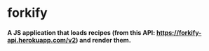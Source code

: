 # forkify

#### A JS application that loads recipes (from this API: https://forkify-api.herokuapp.com/v2) and render them.